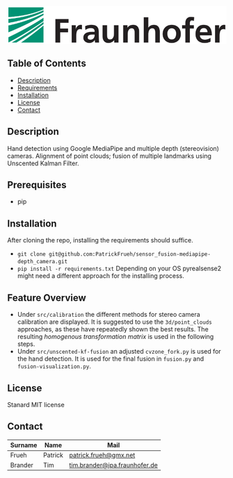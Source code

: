 ![Sensor fusion of multiple depth cameras using kalman filters](https://github.com/PatrickFrueh/sensor_fusion-mediapipe-depth_camera/blob/main/res/Fraunhofer-logo.png)

## Table of Contents

- [Description](#description)
- [Requirements](#prerequisites)
- [Installation](#installation)
- [License](#license)
- [Contact](#contact)

## Description
Hand detection using Google MediaPipe and multiple depth (stereovision) cameras.
Alignment of point clouds; fusion of multiple landmarks using Unscented Kalman Filter.

## Prerequisites
* pip

## Installation
After cloning the repo, installing the requirements should suffice.
* `git clone git@github.com:PatrickFrueh/sensor_fusion-mediapipe-depth_camera.git`
* `pip install -r requirements.txt`
Depending on your OS pyrealsense2 might need a different approach for the installing process.

## Feature Overview
- Under `src/calibration` the different methods for stereo camera calibration are displayed.
It is suggested to use the `3d/point_clouds` approaches, as these have repeatedly shown the best results.
The resulting *homogenous transformation matrix* is used in the following steps.
- Under `src/unscented-kf-fusion` an adjusted `cvzone_fork.py` is used for the hand detection. It is used for the final fusion in `fusion.py` and `fusion-visualization.py`. 

## License
Stanard MIT license

## Contact

Surname | Name | Mail
--- | --- | ---
Frueh | Patrick | patrick.frueh@gmx.net
Brander | Tim | tim.brander@ipa.fraunhofer.de